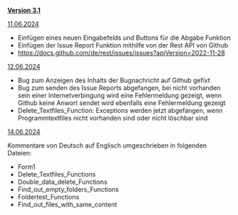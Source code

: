 <ins>**Version 3.1**</ins>

<ins>11.06.2024</ins>

- Einfügen eines neuen Eingabefelds und Buttons für die Abgabe Funktion
- Einfügen der Issue Report Funktion mithilfe von der Rest API von Github
- https://docs.github.com/de/rest/issues/issues?apiVersion=2022-11-28

<ins>12.06.2024</ins>

- Bug zum Anzeigen des Inhalts der Bugnachricht auf Github gefixt
- Bug zum senden des Issue Reports abgefangen, bei nicht vorhanden sein einer
  Internetverbingung wird eine Fehlermeldung gezeigt, wenn Github keine Anwort sendet wird 
  ebenfalls eine Fehlermeldung gezeigt
- Delete_Textfiles_Function: Exceptions werden jetzt abgefangen, wenn Programmtextfiles
  nicht vorhanden sind oder nicht löschbar sind

<ins>14.06.2024</ins>
  
Kommentare von Deutsch auf Englisch umgeschrieben in folgenden Dateien:
- Form1
- Delete_Textfiles_Functions
- Double_data_delete_Functions
- Find_out_empty_folders_Functions
- Foldertest_Functions
- Find_out_files_with_same_content
